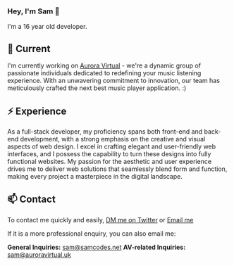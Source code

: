 ### Hey, I'm Sam 👋

I'm a 16 year old developer.

## 🔭 Current

I'm currently working on [Aurora Virtual](https://auroravirtual.uk) - we're a dynamic group of passionate individuals dedicated to redefining your music listening experience. With an unwavering commitment to innovation, our team has meticulously crafted the next best music player application. :)

## ⚡️ Experience

As a full-stack developer, my proficiency spans both front-end and back-end development, with a strong emphasis on the creative and visual aspects of web design. I excel in crafting elegant and user-friendly web interfaces, and I possess the capability to turn these designs into fully functional websites. My passion for the aesthetic and user experience drives me to deliver web solutions that seamlessly blend form and function, making every project a masterpiece in the digital landscape.

## 📫 Contact

To contact me quickly and easily, [DM me on Twitter](https://twitter.com/samcodes0) or [Email me](mailto:sam@samcodes.net)

If it is a more professional enquiry, you can also email me:

**General Inquiries:** sam@samcodes.net
**AV-related Inquiries:** sam@auroravirtual.uk
